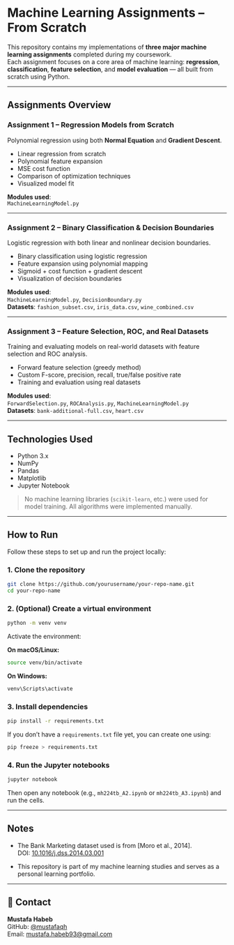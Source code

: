 #  Machine Learning Assignments – From Scratch

This repository contains my implementations of **three major machine learning assignments** completed during my coursework.  
Each assignment focuses on a core area of machine learning: **regression**, **classification**, **feature selection**, and **model evaluation** — all built from scratch using Python.

---

##  Assignments Overview

### Assignment 1 – Regression Models from Scratch

Polynomial regression using both **Normal Equation** and **Gradient Descent**.

- Linear regression from scratch  
- Polynomial feature expansion  
- MSE cost function  
- Comparison of optimization techniques  
- Visualized model fit

**Modules used**:  
`MachineLearningModel.py`

---

### Assignment 2 – Binary Classification & Decision Boundaries

Logistic regression with both linear and nonlinear decision boundaries.

- Binary classification using logistic regression  
- Feature expansion using polynomial mapping  
- Sigmoid + cost function + gradient descent  
- Visualization of decision boundaries

**Modules used**:  
`MachineLearningModel.py`, `DecisionBoundary.py`  
**Datasets**: `fashion_subset.csv`, `iris_data.csv`, `wine_combined.csv`

---

### Assignment 3 – Feature Selection, ROC, and Real Datasets

Training and evaluating models on real-world datasets with feature selection and ROC analysis.

- Forward feature selection (greedy method)  
- Custom F-score, precision, recall, true/false positive rate  
- Training and evaluation using real datasets

**Modules used**:  
`ForwardSelection.py`, `ROCAnalysis.py`, `MachineLearningModel.py`  
**Datasets**: `bank-additional-full.csv`, `heart.csv`

---

##  Technologies Used

- Python 3.x  
- NumPy  
- Pandas  
- Matplotlib  
- Jupyter Notebook

>  No machine learning libraries (`scikit-learn`, etc.) were used for model training. All algorithms were implemented manually.

---

##  How to Run

Follow these steps to set up and run the project locally:

### 1. Clone the repository

```bash
git clone https://github.com/yourusername/your-repo-name.git
cd your-repo-name
```

### 2. (Optional) Create a virtual environment

```bash
python -m venv venv
```

Activate the environment:

**On macOS/Linux:**

```bash
source venv/bin/activate
```

**On Windows:**

```bash
venv\Scripts\activate
```

### 3. Install dependencies

```bash
pip install -r requirements.txt
```

If you don’t have a `requirements.txt` file yet, you can create one using:

```bash
pip freeze > requirements.txt
```

### 4. Run the Jupyter notebooks

```bash
jupyter notebook
```

Then open any notebook (e.g., `mh224tb_A2.ipynb` or `mh224tb_A3.ipynb`) and run the cells.

---

##  Notes

- The Bank Marketing dataset used is from [Moro et al., 2014].  
  DOI: [10.1016/j.dss.2014.03.001](http://dx.doi.org/10.1016/j.dss.2014.03.001)

- This repository is part of my machine learning studies and serves as a personal learning portfolio.

---

## 📧 Contact

**Mustafa Habeb**  
GitHub: [@mustafaqh](https://github.com/yourusername)  
Email: mustafa.habeb93@gmail.com
